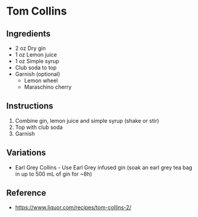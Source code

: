 # Tom Collins

## Ingredients

- 2 oz Dry gin
- 1 oz Lemon juice
- 1 oz Simple syrup
- Club soda to top
- Garnish (optional)
  - Lemon wheel
  - Maraschino cherry

## Instructions

1. Combine gin, lemon juice and simple syrup (shake or stir)
2. Top with club soda
3. Garnish

## Variations

- Earl Grey Collins - Use Earl Grey infused gin (soak an earl grey tea bag in up to 500 mL of gin for ~8h)

## Reference

- https://www.liquor.com/recipes/tom-collins-2/
